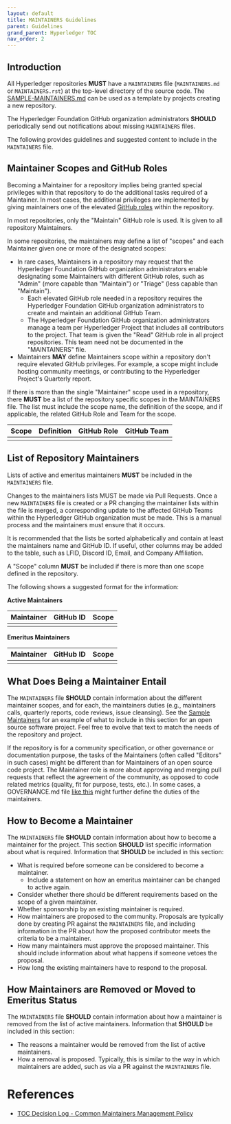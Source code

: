```yaml
---
layout: default
title: MAINTAINERS Guidelines
parent: Guidelines
grand_parent: Hyperledger TOC
nav_order: 2
---
```

[//]: # (SPDX-License-Identifier: CC-BY-4.0)

## Introduction

All Hyperledger repositories **MUST** have a `MAINTAINERS` file (`MAINTAINERS.md` or `MAINTAINERS.rst`) at the top-level directory of the source code. The [SAMPLE-MAINTAINERS.md](SAMPLE-MAINTAINERS.md) can be used as a template by projects creating a new repository.

The Hyperledger Foundation GitHub organization administrators **SHOULD** periodically send out notifications about missing `MAINTAINERS` files.

The following provides guidelines and suggested content to include in the `MAINTAINERS` file.

## Maintainer Scopes and GitHub Roles

Becoming a Maintainer for a repository implies being granted special privileges within that repository to do the additional tasks required of a Maintainer. In most cases, the additional privileges are implemented
by giving maintainers one of the elevated [GitHub roles](https://docs.github.com/en/organizations/managing-user-access-to-your-organizations-repositories/repository-roles-for-an-organization) within the repository.

In most repositories, only the "Maintain" GitHub role is used. It is given to all repository Maintainers.

In some repositories, the maintainers may define a list of "scopes" and each Maintainer given one or more of the designated scopes:

- In rare cases, Maintainers in a repository may request that the Hyperledger Foundation GitHub organization administrators enable designating some Maintainers with different GitHub roles, such as "Admin" (more capable than "Maintain") or "Triage" (less capable than "Maintain").
  - Each elevated GitHub role needed in a repository requires the Hyperledger Foundation GitHub organization administrators to create and maintain an additional GitHub Team.
  - The Hyperledger Foundation GitHub organization administrators manage a team per Hyperledger Project that includes all contributors to the project. That team is given the "Read" GitHub role in all project repositories. This team need not be documented in the "MAINTAINERS" file.
- Maintainers **MAY** define Maintainers scope within a repository don't require
  elevated GitHub privileges. For example, a scope might include hosting
  community meetings, or contributing to the Hyperledger Project's Quarterly
  report.

If there is more than the single "Maintainer" scope used in a repository, there **MUST** be a list of the repository specific scopes in the MAINTAINERS file. The list must include the scope name, the definition of the scope, and if applicable, the related GitHub Role and Team for the scope.

| Scope | Definition | GitHub Role | GitHub Team |
| ----- | ---------- | ----------- | ----------- |
|       |            |             |             |

## List of Repository Maintainers

Lists of active and emeritus maintainers **MUST** be included in the `MAINTAINERS` file.

Changes to the maintainers lists MUST be made via Pull Requests. Once a new `MAINTAINERS` file is created or a PR changing the maintainer lists within the file is merged, a corresponding update to the affected GitHub Teams within the Hyperledger GitHub organization must be made. This is a manual process and the maintainers must ensure that it occurs.

It is recommended that the lists be sorted alphabetically and contain at least the maintainers name and GitHub ID. If useful, other columns may be added to the table, such as LFID, Discord ID, Email, and Company Affiliation.

A "Scope" column **MUST** be included if there is more than one scope defined in the repository.

The following shows a suggested format for the information:

**Active Maintainers**

| Maintainer | GitHub ID | Scope |
| ---------- | --------- | ----- |
|            |           |       |

**Emeritus Maintainers**

| Maintainer | GitHub ID | Scope |
| ---------- | --------- | ----- |
|            |           |       |

## What Does Being a Maintainer Entail

The `MAINTAINERS` file **SHOULD** contain information about the different
maintainer scopes, and for each, the maintainers duties (e.g., maintainers
calls, quarterly reports, code reviews, issue cleansing). See the [Sample
Maintainers](SAMPLE-MAINTAINERS.md) for an example of what to include in this
section for an open source software project. Feel free to evolve that text to
match the needs of the repository and project.

If the repository is for a community specification, or other governance or
documentation purpose, the tasks of the Maintainers (often called "Editors"
in such cases) might be different than for Maintainers of an open source code
project. The Maintainer role is more about approving and merging pull requests
that reflect the agreement of the community, as opposed to code related metrics
(quality, fit for purpose, tests, etc.). In some cases, a GOVERNANCE.md file
[like this](https://github.com/hyperledger/anoncreds-methods-registry/blob/main/registry/governance.md) might further define the duties of the maintainers.

## How to Become a Maintainer

The `MAINTAINERS` file **SHOULD** contain information about how to become a maintainer for the project. This section **SHOULD** list specific information about what is required. Information that **SHOULD** be included in this section:

* What is required before someone can be considered to become a maintainer.
  * Include a statement on how an emeritus maintainer can be changed to active again.
* Consider whether there should be different requirements based on the scope of a given maintainer.
* Whether sponsorship by an existing maintainer is required.
* How maintainers are proposed to the community. Proposals are typically done by creating PR against the `MAINTAINERS` file, and including information in the PR about how the proposed contributor meets the criteria to be a maintainer.
* How many maintainers must approve the proposed maintainer. This should include information about what happens if someone vetoes the proposal.
* How long the existing maintainers have to respond to the proposal.

## How Maintainers are Removed or Moved to Emeritus Status

The `MAINTAINERS` file **SHOULD** contain information about how a maintainer is removed from the list of active maintainers. Information that **SHOULD** be included in this section:

* The reasons a maintainer would be removed from the list of active maintainers.
* How a removal is proposed. Typically, this is similar to the way in which maintainers are added, such as via a PR against the `MAINTAINERS` file.

# References
* [TOC Decision Log - Common Maintainers Management Policy](https://wiki.hyperledger.org/display/TSC/Common+Maintainers+management+policy)
